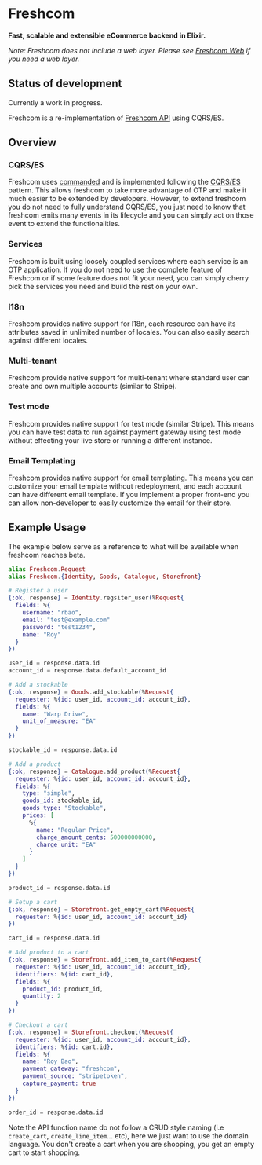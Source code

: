 # Freshcom

**Fast, scalable and extensible eCommerce backend in Elixir.**

_Note: Freshcom does not include a web layer. Please see [Freshcom Web](https://github.com/freshcom/freshcom-api) if you need a web layer._

## Status of development

Currently a work in progress.

Freshcom is a re-implementation of [Freshcom API](https://github.com/freshcom/freshcom-api) using CQRS/ES.

## Overview

### CQRS/ES

Freshcom uses [commanded](https://github.com/commanded/commanded) and is implemented following the [CQRS/ES](http://cqrs.nu/Faq) pattern. This allows freshcom to take more advantage of OTP and make it much easier to be extended by developers. However, to extend freshcom you do not need to fully understand CQRS/ES, you just need to know that freshcom emits many events in its lifecycle and you can simply act on those event to extend the functionalities.

### Services

Freshcom is built using loosely coupled services where each service is an OTP application. If you do not need to use the complete feature of Freshcom or if some feature does not fit your need, you can simply cherry pick the services you need and build the rest on your own.

### I18n

Freshcom provides native support for I18n, each resource can have its attributes saved in unlimited number of locales. You can also easily search against different locales.

### Multi-tenant

Freshcom provide native support for multi-tenant where standard user can create and own multiple accounts (similar to Stripe).

### Test mode

Freshcom provides native support for test mode (similar Stripe). This means you can have test data to run against payment gateway using test mode without effecting your live store or running a different instance.

### Email Templating

Freshcom provides native support for email templating. This means you can customize your email template without redeployment, and each account can have different email template. If you implement a proper front-end you can allow non-developer to easily customize the email for their store.

## Example Usage
The example below serve as a reference to what will be available when freshcom reaches beta. 

```elixir
alias Freshcom.Request
alias Freshcom.{Identity, Goods, Catalogue, Storefront}

# Register a user
{:ok, response} = Identity.regsiter_user(%Request{
  fields: %{
    username: "rbao",
    email: "test@example.com"
    password: "test1234",
    name: "Roy"
  }
})

user_id = response.data.id
account_id = response.data.default_account_id

# Add a stockable
{:ok, response} = Goods.add_stockable(%Request{
  requester: %{id: user_id, account_id: account_id},
  fields: %{
    name: "Warp Drive",
    unit_of_measure: "EA"
  }
})

stockable_id = response.data.id

# Add a product
{:ok, response} = Catalogue.add_product(%Request{
  requester: %{id: user_id, account_id: account_id},
  fields: %{
    type: "simple",
    goods_id: stockable_id,
    goods_type: "Stockable",
    prices: [
      %{
        name: "Regular Price",
        charge_amount_cents: 500000000000,
        charge_unit: "EA"
      }
    ]
  }
})

product_id = response.data.id

# Setup a cart
{:ok, response} = Storefront.get_empty_cart(%Request{
  requester: %{id: user_id, account_id: account_id}
})

cart_id = response.data.id

# Add product to a cart
{:ok, response} = Storefront.add_item_to_cart(%Request{
  requester: %{id: user_id, account_id: account_id},
  identifiers: %{id: cart_id},
  fields: %{
    product_id: product_id,
    quantity: 2
  }
})

# Checkout a cart
{:ok, response} = Storefront.checkout(%Request{
  requester: %{id: user_id, account_id: account_id},
  identifiers: %{id: cart.id},
  fields: %{
    name: "Roy Bao",
    payment_gateway: "freshcom",
    payment_source: "stripetoken",
    capture_payment: true
  }
})

order_id = response.data.id
```

Note the API function name do not follow a CRUD style naming (i.e `create_cart`, `create_line_item`... etc), here we just want to use the domain language. You don't create a cart when you are shopping, you get an empty cart to start shopping.
